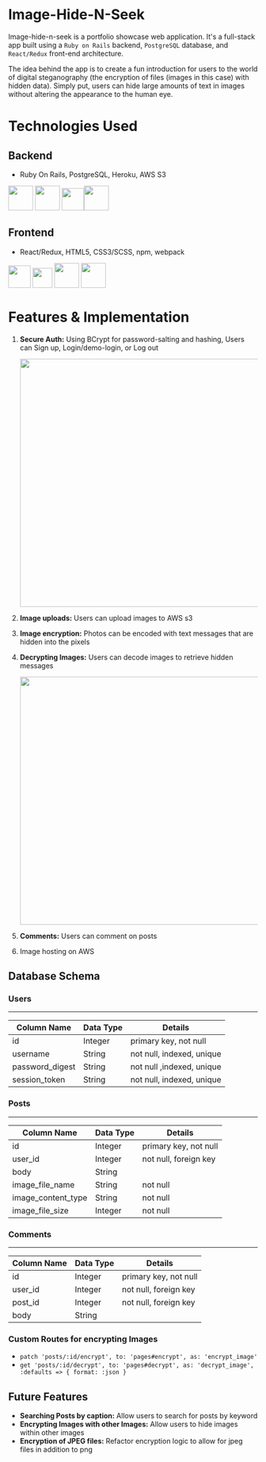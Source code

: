 # Image-Hide-N-Seek

Image-hide-n-seek is a portfolio showcase web application. It's a full-stack app built using a `Ruby on Rails` backend, `PostgreSQL` database, and `React/Redux` front-end architecture.

The idea behind the app is to create a fun introduction for users to the world of digital steganography (the encryption of files (images in this case) with hidden data). Simply put, users can hide large amounts of text in images without altering the appearance to the human eye.

# Technologies Used

## Backend

- Ruby On Rails, PostgreSQL, Heroku, AWS S3

<img src="https://user-images.githubusercontent.com/26920351/36052369-45a5788a-0da2-11e8-8058-8ef5c98c759c.jpeg" height="50"> <img src="https://user-images.githubusercontent.com/26920351/36052411-766d6d88-0da2-11e8-8585-8fe14190f03b.png" height="50"> <img src="https://dab1nmslvvntp.cloudfront.net/wp-content/uploads/2016/04/1461122387heroku-logo.jpg" height="45"><img src="https://www.pentoz.com/wp-content/uploads/2018/12/Amazon-Web-Services.png" height=50>

## Frontend

- React/Redux, HTML5, CSS3/SCSS, npm, webpack

<img src="https://user-images.githubusercontent.com/26920351/36052718-a5709848-0da3-11e8-8a16-bf47966d3f63.png" height="45"> <img src="https://user-images.githubusercontent.com/26920351/36052733-b59ab8f2-0da3-11e8-941b-2afc80a4219e.png" height="40">
<img src="https://user-images.githubusercontent.com/26920351/36052477-a6e7e416-0da2-11e8-813a-1ee556d4d8b0.png" height="50"> <img src="https://user-images.githubusercontent.com/26920351/36052488-b2fb00b2-0da2-11e8-995b-aeac3b9e68bb.png" height="50">

# Features & Implementation

1. **Secure Auth:** Using BCrypt for password-salting and hashing, Users can Sign up, Login/demo-login, or Log out

   <p align="left">
    <img src="http://g.recordit.co/eAup4HpFLh.gif" width="500" >
   </p>

2. **Image uploads:** Users can upload images to AWS s3
3. **Image encryption:** Photos can be encoded with text messages that are hidden into the pixels
4. **Decrypting Images:** Users can decode images to retrieve hidden messages

   <p align="left">
    <img src="http://g.recordit.co/ikYJVzx78v.gif" width="500" >
   </p>

5. **Comments:** Users can comment on posts
6. Image hosting on AWS

## Database Schema

### Users

---

| Column Name     | Data Type | Details                   |
| --------------- | --------- | ------------------------- |
| id              | Integer   | primary key, not null     |
| username        | String    | not null, indexed, unique |
| password_digest | String    | not null ,indexed, unique |
| session_token   | String    | not null, indexed, unique |

### Posts

---

| Column Name        | Data Type | Details               |
| ------------------ | --------- | --------------------- |
| id                 | Integer   | primary key, not null |
| user_id            | Integer   | not null, foreign key |
| body               | String    |                       |
| image_file_name    | String    | not null              |
| image_content_type | String    | not null              |
| image_file_size    | Integer   | not null              |

### Comments

---

| Column Name | Data Type | Details               |
| ----------- | --------- | --------------------- |
| id          | Integer   | primary key, not null |
| user_id     | Integer   | not null, foreign key |
| post_id     | Integer   | not null, foreign key |
| body        | String    |

### Custom Routes for encrypting Images

- `patch 'posts/:id/encrypt', to: 'pages#encrypt', as: 'encrypt_image'`
- `get 'posts/:id/decrypt', to: 'pages#decrypt', as: 'decrypt_image', :defaults => { format: :json }`

## Future Features

- **Searching Posts by caption:** Allow users to search for posts by keyword
- **Encrypting Images with other Images:** Allow users to hide images within other images
- **Encryption of JPEG files:** Refactor encryption logic to allow for jpeg files in addition to png
